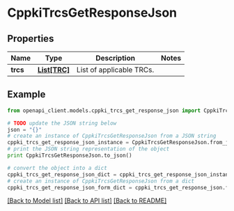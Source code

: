 # CppkiTrcsGetResponseJson


## Properties

Name | Type | Description | Notes
------------ | ------------- | ------------- | -------------
**trcs** | [**List[TRC]**](TRC.md) | List of applicable TRCs. | 

## Example

```python
from openapi_client.models.cppki_trcs_get_response_json import CppkiTrcsGetResponseJson

# TODO update the JSON string below
json = "{}"
# create an instance of CppkiTrcsGetResponseJson from a JSON string
cppki_trcs_get_response_json_instance = CppkiTrcsGetResponseJson.from_json(json)
# print the JSON string representation of the object
print CppkiTrcsGetResponseJson.to_json()

# convert the object into a dict
cppki_trcs_get_response_json_dict = cppki_trcs_get_response_json_instance.to_dict()
# create an instance of CppkiTrcsGetResponseJson from a dict
cppki_trcs_get_response_json_form_dict = cppki_trcs_get_response_json.from_dict(cppki_trcs_get_response_json_dict)
```
[[Back to Model list]](../README.md#documentation-for-models) [[Back to API list]](../README.md#documentation-for-api-endpoints) [[Back to README]](../README.md)


